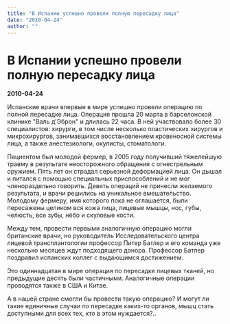 ```yaml
---
title: "В Испании успешно провели полную пересадку лица"
date: "2010-04-24"
author: ""
---
```


# В Испании успешно провели полную пересадку лица

**2010-04-24** 

Испанские врачи впервые в мире успешно провели операцию по полной пересадке лица. Операция прошла 20 марта в барселонской клинике "Валь д'Эброн" и длилась 22 часа. В ней участвовало более 30 специалистов: хирурги, в том числе несколько пластических хирургов и микрохирургов, занимавшихся восстановлением кровеносной системы лица, а также анестезиологи, окулисты, стоматологи.

Пациентом был молодой фермер, в 2005 году получивший тяжелейшую травму в результате неосторожного обращения с огнестрельным оружием. Пять лет он страдал серьезной деформацией лица. Он дышал и питался с помощью специальных приспособлений и не мог членораздельно говорить. Девять операций не принесли желаемого результата, и врачи решились на уникальное вмешательство. Молодому фермеру, имя которого пока не оглашается, были пересажены целиком вся кожа лица, лицевые мышцы, нос, губы, челюсть, все зубы, нёбо и скуловые кости.

Между тем, провести первыми аналогичную операцию могли британские врачи, но руководитель Исследовательского центра лицевой трансплантологии профессор Питер Батлер и его команда уже несколько месяцев ждут подходящего донора. Профессор Батлер поздравил испанских коллег с выдающимся достижением.

Это одиннадцатая в мире операция по пересадке лицевых тканей, но предыдущие десять были частичными. Аналогичные операции проводятся также в США и Китае.

А в нашей стране смогли бы провести такую операцию? И могут ли такие единичные случаи по пересадке каких-то органов, мышц стать доступными для всех тех, кто в этом нуждается?..